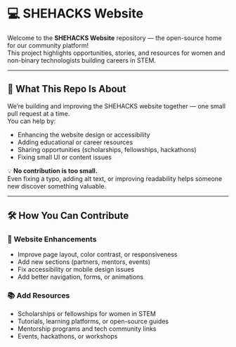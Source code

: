 # 💻 SHEHACKS Website

Welcome to the **SHEHACKS Website** repository — the open-source home for our community platform!  
This project highlights opportunities, stories, and resources for women and non-binary technologists building careers in STEM.

---

## 🌟 What This Repo Is About

We’re building and improving the SHEHACKS website together — one small pull request at a time.  
You can help by:
- Enhancing the website design or accessibility
- Adding educational or career resources
- Sharing opportunities (scholarships, fellowships, hackathons)
- Fixing small UI or content issues

💡 **No contribution is too small.**  
Even fixing a typo, adding alt text, or improving readability helps someone new discover something valuable.

---

## 🛠️ How You Can Contribute

### 🧱 Website Enhancements
- Improve page layout, color contrast, or responsiveness  
- Add new sections (partners, mentors, events)  
- Fix accessibility or mobile design issues  
- Add better navigation, forms, or animations  

### 📚 Add Resources
- Scholarships or fellowships for women in STEM  
- Tutorials, learning platforms, or open-source guides  
- Mentorship programs and tech community links  
- Events, hackathons, or workshops  



